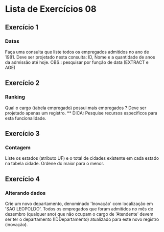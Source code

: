 # Lista de Exercícios 08

## Exercício 1
### Datas
Faça uma consulta que liste todos os empregados admitidos no ano de 1981. Deve ser projetado nesta consulta: ID, Nome e a quantidade de anos da admissão até hoje.
OBS.: pesquisar por função de data (EXTRACT e AGE)


## Exercício 2
### Ranking
Qual o cargo (tabela empregado) possui mais empregados ? Deve ser projetado apenas um registro. ** DICA: Pesquise recursos específicos para esta funcionalidade.


## Exercício 3
### Contagem
Liste os estados (atributo UF) e o total de cidades existente em cada estado na tabela cidade. Ordene do maior para o menor.


## Exercício 4
### Alterando dados
Crie um novo departamento, denominado 'Inovação' com localização em 'SAO LEOPOLDO'. Todos os empregados que foram admitidos no mês de dezembro (qualquer ano) que não ocupam o cargo de 'Atendente' devem ser ter o departamento (IDDepartamento) atualizado para este novo registro (inovação).
